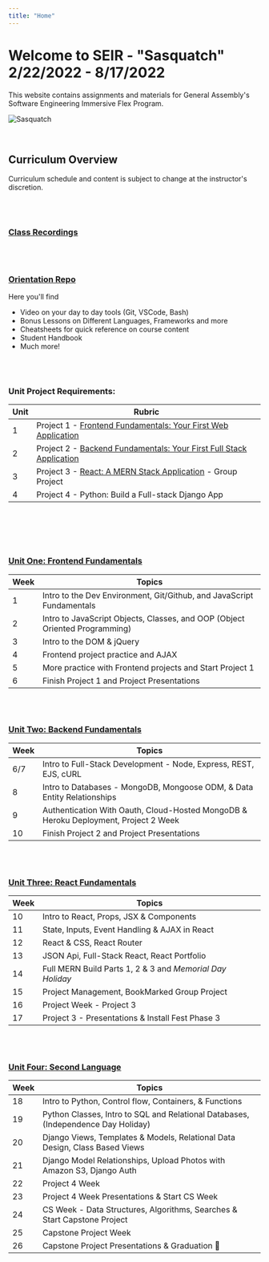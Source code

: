 ```yaml
---
title: "Home"
---
```


# Welcome to SEIR - "Sasquatch"  2/22/2022 - 8/17/2022

This website contains assignments and materials for General Assembly's Software Engineering Immersive Flex Program.

![Sasquatch](https://images.unsplash.com/photo-1448375240586-882707db888b?ixlib=rb-1.2.1&ixid=MnwxMjA3fDB8MHxwaG90by1wYWdlfHx8fGVufDB8fHx8&auto=format&fit=crop&w=1740&q=80)

<br>

## Curriculum Overview
Curriculum schedule and content is subject to change at the instructor's discretion.

<br>
<br>

### [Class Recordings](https://docs.google.com/spreadsheets/d/1imTR2N232tKbfGeQvPmtRcP_wK2OJqNO6aa4MRUdEO0/edit?usp=sharing)

<br>
<br>

### [Orientation Repo](https://git.generalassemb.ly/AlexMerced/orientation)

Here you'll find

  - Video on your day to day tools (Git, VSCode, Bash)
  - Bonus Lessons on Different Languages, Frameworks and more
  - Cheatsheets for quick reference on course content
  - Student Handbook
  - Much more!

<br>
<br>

### Unit Project Requirements:
| Unit | Rubric                                                                      |
| ---- | --------------------------------------------------------------------------- |
| 1    | Project 1 - [Frontend Fundamentals: Your First Web Application](/unit-projects/unit-one-project-requirements/)           |
| 2    | Project 2 - [Backend Fundamentals: Your First Full Stack Application](/unit-projects/unit-two-project-requirements)     |
| 3    | Project 3 - [React: A MERN Stack Application](/unit-projects/unit-three-project-requirements) - Group Project  |
| 4    | Project 4 - Python: Build a Full-stack Django App          |

<br>
<br>
<br>
<br>

### [Unit One: Frontend Fundamentals](/frontend-fundamentals)

| Week | Topics                                                                      |
| ---- | --------------------------------------------------------------------------- |
| 1    | Intro to the Dev Environment, Git/Github, and JavaScript Fundamentals       |
| 2    | Intro to JavaScript Objects, Classes, and OOP (Object Oriented Programming) |
| 3    | Intro to the DOM & jQuery                                                   |
| 4    | Frontend project practice and AJAX                                          |
| 5    | More practice with Frontend projects and Start Project 1                    |
| 6    | Finish Project 1 and Project Presentations                                  |

<br>
<br>

### [Unit Two: Backend Fundamentals](/backend-fundamentals)

<!-- ### 🔒 Unit Two: Backend Fundamentals - **Locked** -->

| Week  | Topics                                                                      |
| ----- | --------------------------------------------------------------------------- |
| 6/7   | Intro to Full-Stack Development - Node, Express, REST, EJS, cURL            |
| 8     | Intro to Databases - MongoDB, Mongoose ODM, & Data Entity Relationships
| 9     | Authentication With Oauth, Cloud-Hosted MongoDB & Heroku Deployment, Project 2 Week |
| 10    | Finish Project 2 and Project Presentations                                  |


<br>
<br>

### [Unit Three: React Fundamentals](/react-fundamentals)

<!-- ### 🔒 Unit Three: React Fundamentals - **Locked** -->

| Week  | Topics                                                                 |
| ----  | ---------------------------------------------------------------------- |
| 10    | Intro to React, Props, JSX & Components                                |
| 11    | State, Inputs, Event Handling & AJAX in React                          |
| 12    | React & CSS, React Router                                              |
| 13    | JSON Api, Full-Stack React, React Portfolio                            |
| 14    | Full MERN Build Parts 1, 2 & 3 and  *Memorial Day Holiday*             |
| 15    | Project Management, BookMarked Group Project                           |
| 16    | Project Week - Project 3                                               |
| 17    | Project 3 - Presentations & Install Fest Phase 3                       |

<br>
<br>

### [Unit Four: Second Language](/second-language)

<!-- ### 🔒 Unit Four: Second Language - **Locked** -->

| Week | Topics                                                                              |
| ---- | ----------------------------------------------------------------------------------- |
| 18   | Intro to Python, Control flow, Containers, & Functions                              |
| 19   | Python Classes, Intro to SQL and Relational Databases, (Independence Day Holiday)   |
| 20   | Django Views, Templates & Models, Relational Data Design, Class Based Views         |
| 21   | Django Model Relationships, Upload Photos with Amazon S3, Django Auth               |
| 22   | Project 4 Week                                                                      |
| 23   | Project 4 Week Presentations & Start CS Week                                        |
| 24   | CS Week - Data Structures, Algorithms, Searches  &  Start Capstone Project          |
| 25   | Capstone Project Week                                                               |
| 26   | Capstone Project Presentations & Graduation 🎉                                      |

<div style="color: grey;"></div>
